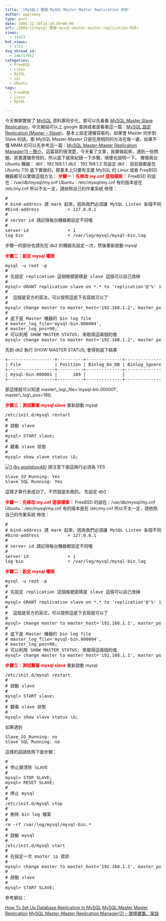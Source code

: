 ```yaml
---
title: '[MySQL] 實做 MySQL Master-Master Replication 同步'
author: appleboy
type: post
date: 2008-12-30T14:10:59+00:00
url: /2008/12/mysql-實做-mysql-master-master-replication-同步/
views:
  - 15453
bot_views:
  - 1713
dsq_thread_id:
  - 246717952
categories:
  - FreeBSD
  - Linux
  - MySQL
  - sql
  - Ubuntu
tags:
  - FreeBSD
  - Linux
  - MySQL

---
```

今天無聊實做了 [MySQL][1] 資料庫同步化，那可以先看看 [MySQL Master Slave Replication][2]，中文網站可以上 google 查詢或者是看看這一篇：[MySQL 設定 Replication (Master &#8211; Slave)][3]，基本上設定還蠻容易的，如果會 Master 同步到 Slave 的話，那 MySQL Master-Master 只是在用相同的方法在做一遍，如果不懂 MMM 的可以先參考這一篇：[MySQL Master-Master Replication Manager(1) &#8211; 簡介][4]，這篇寫的很清楚，今天看了文章，我實做起來，遇到一些問題，其實還蠻奇怪的，所以底下就來紀錄一下步驟，順便也說明一下。 實做兩台 Ubuntu 機器： db1：192.168.1.1 db2：192.168.1.2 先設定 db1： 目前我都是在 Ubuntu 7.10 底下實做的，那基本上只要有支援 MySQL 的 Linux 或者 FreeBSD 機器都可以實做這個方法： **<span style="color: #ff0000;">步驟一：先修改 my.cnf 這個檔案：</span>** FreeBSD 的話在：/var/db/mysql/my.cnf Ubuntu：/etc/mysql/my.cnf 有的版本是在 /etc/my.cnf 所以不太一定，請依照自己的作業系統 修改： 

<pre class="brush: bash; title: ; notranslate" title="">#
# bind-address 請 mark 起來，因為我們必須讓 MySQL Listen 各個不同的 IP Address
#bind-address           = 127.0.0.1
#
# server id 請記得每台機器都設定不同喔
#
server-id               = 1
log_bin                 = /var/log/mysql/mysql-bin.log</pre>

<!--more--> 步驟一的部份也請先在 db2 的機器先設定一次，然後重新啟動 mysql 

**<span style="color: #ff0000;">步驟二：設定 mysql 權限</span>** 

<pre class="brush: sql; title: ; notranslate" title="">mysql -u root -p
#
# 先設定 replication 這個帳號密碼是 slave 這個可以自己改掉
#
mysql> GRANT replication slave on *.* to 'replication'@'%' identified by 'slave';
#
#  這個是官方的寫法，可以按照這底下去寫就可以了
# 
mysql> change master to master_host='192.168.1.2', master_port=3306, master_user='replication', master_password='slave';
#
# 底下是 Master 機器的 bin log file
# master_log_file='mysql-bin.000004',
# master_log_pos=98;
# 可以利用 SHOW MASTER STATUS; 來取得這兩個的值
mysql> change master to master_host='192.168.1.2', master_port=3306, master_user='replication', master_password='slave', master_log_file='mysql-bin.000004', master_log_pos=98;</pre> 先到 db2 執行 SHOW MASTER STATUS; 會得到底下結果 

<pre class="brush: bash; title: ; notranslate" title="">+------------------+----------+--------------+------------------+
| File             | Position | Binlog_Do_DB | Binlog_Ignore_DB |
+------------------+----------+--------------+------------------+
| mysql-bin.000001 |      189 |              |                  |
+------------------+----------+--------------+------------------+</pre> 那這樣就可以知道 master\_log\_file=&#8217;mysql-bin.000001&#8242;, master\_log\_pos=189; 

**<span style="color: #ff0000;">步驟三：測試觀看 mysql slave</span>** 重新啟動 mysql 

<pre class="brush: bash; title: ; notranslate" title="">/etc/init.d/mysql restart
#
# 啟動 slave 
#
mysql> START slave;
#
# 觀看 slave 狀態 
#
mysql> show slave status \G;</pre>

[<img src="https://i1.wp.com/farm4.static.flickr.com/3126/3149923289_d645d2d6c9.jpg?resize=473%2C500&#038;ssl=1" title="1 (by appleboy46)" alt="1 (by appleboy46)" data-recalc-dims="1" />][5] 請注意下面這兩行必須為 YES 

<pre class="brush: bash; title: ; notranslate" title="">Slave_IO_Running: Yes
Slave_SQL_Running: Yes</pre> 這樣才算代表成功了，不然就是失敗的。 先設定 db2： 

**<span style="color: #ff0000;">步驟一：先修改 my.cnf 這個檔案：</span>** FreeBSD 的話在：/var/db/mysql/my.cnf Ubuntu：/etc/mysql/my.cnf 有的版本是在 /etc/my.cnf 所以不太一定，請依照自己的作業系統 修改： 

<pre class="brush: bash; title: ; notranslate" title="">#
# bind-address 請 mark 起來，因為我們必須讓 MySQL Listen 各個不同的 IP Address
#bind-address           = 127.0.0.1
#
# server id 請記得每台機器都設定不同喔
#
server-id               = 1
log_bin                 = /var/log/mysql/mysql-bin.log</pre>

**<span style="color: #ff0000;">步驟二：設定 mysql 權限</span>** 

<pre class="brush: sql; title: ; notranslate" title="">mysql -u root -p
#
# 先設定 replication 這個帳號密碼是 slave 這個可以自己改掉
#
mysql> GRANT replication slave on *.* to 'replication'@'%' identified by 'slave';
#
#  這個是官方的寫法，可以按照這底下去寫就可以了
# 
mysql> change master to master_host='192.168.1.1', master_port=3306, master_user='replication', master_password='slave';
#
# 底下是 Master 機器的 bin log file
# master_log_file='mysql-bin.000004',
# master_log_pos=98;
# 可以利用 SHOW MASTER STATUS; 來取得這兩個的值
mysql> change master to master_host='192.168.1.1', master_port=3306, master_user='replication', master_password='slave', master_log_file='mysql-bin.000004', master_log_pos=98;</pre>

**<span style="color: #ff0000;">步驟三：測試觀看 mysql slave</span>** 重新啟動 mysql 

<pre class="brush: bash; title: ; notranslate" title="">/etc/init.d/mysql restart
#
# 啟動 slave 
#
mysql> START slave;
#
# 觀看 slave 狀態 
#
mysql> show slave status \G;</pre> 如果遇到 

<pre class="brush: bash; title: ; notranslate" title="">Slave_IO_Running: no
Slave_SQL_Running: no</pre> 這樣的話請依照下面步驟： 

<pre class="brush: bash; title: ; notranslate" title="">#
# 停止跟清除 SLAVE 
#
mysql> STOP SLAVE;
mysql> RESET SLAVE;
#
# 停止 mysql
#
/etc/init.d/mysql stop
#
# 刪除 bin log 檔案
#
rm -rf /var/log/mysql/mysql-bin.*
#
# 啟動 mysql 
#
/etc/init.d/mysql start
#
# 在設定一次 master ip 資訊
#
mysql> change master to master_host='192.168.1.1', master_port=3306, master_user='replication', master_password='slave';
#
# 啟動 slave
#
mysql> START SLAVE;</pre> 參考網站： 

[How To Set Up Database Replication In MySQL][6] [MySQL Master Master Replication][7] [MySQL Master-Master Replication Manager(2) &#8211; 環境建置、架設][8]

 [1]: http://www.mysql.com/
 [2]: http://dev.mysql.com/doc/refman/5.0/en/replication.html
 [3]: http://plog.longwin.com.tw/my_note-app-setting/2008/03/11/mysql_replication_master_slave_set_2008
 [4]: http://plog.longwin.com.tw/news-technology/2008/10/21/mysql-master-replication-manager-mmm-intro-2008
 [5]: https://www.flickr.com/photos/appleboy/3149923289/ "1 (by appleboy46)"
 [6]: http://www.howtoforge.com/mysql_database_replication
 [7]: http://www.howtoforge.com/mysql_master_master_replication
 [8]: http://plog.longwin.com.tw/news-technology/2008/10/22/mysql-master-replication-manager-mmm-build-2008